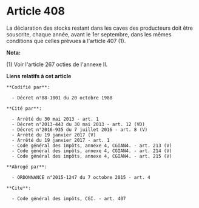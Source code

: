 # Article 408

La déclaration des stocks restant dans les caves des producteurs doit être souscrite, chaque année, avant le 1er septembre,
dans les mêmes conditions que celles prévues à l'article 407 (1).

**Nota:**

(1) Voir l'article 267 octies de l'annexe II.

**Liens relatifs à cet article**

	**Codifié par**:

	  - Décret n°88-1001 du 20 octobre 1988

	**Cité par**:

	  - Arrêté du 30 mai 2013 - art. 1
	  - Décret n°2013-443 du 30 mai 2013 - art. 12 (VD)
	  - Décret n°2016-935 du 7 juillet 2016 - art. 8 (V)
	  - Arrêté du 19 janvier 2017 (V)
	  - Arrêté du 19 janvier 2017 - art. 1
	  - Code général des impôts, annexe 4, CGIAN4. - art. 213 (V)
	  - Code général des impôts, annexe 4, CGIAN4. - art. 214 (V)
	  - Code général des impôts, annexe 4, CGIAN4. - art. 215 (V)

	**Abrogé par**:

	  - ORDONNANCE n°2015-1247 du 7 octobre 2015 - art. 4

	**Cite**:

	  - Code général des impôts, CGI. - art. 407
